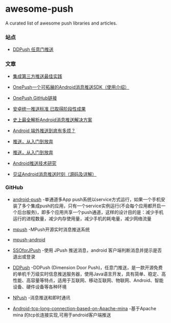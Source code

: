 # awesome-push
A curated list of awesome push libraries and articles.

### 站点
- [DDPush 任意门推送](http://www.ddpush.net/)

### 文章
- [集成第三方推送最佳实践](http://www.jianshu.com/p/d650d02a1c7a)

- [OnePush一个可拓展的Android消息推送SDK（使用介绍）](http://www.jianshu.com/p/91adbbde31e0)

- [OnePush GitHub链接](https://github.com/pengyuantao/OnePush)

- [安卓统一推送标准 已取得阶段性成果](https://mp.weixin.qq.com/s/qMfUm2fsOS6EHHaa1nbdpw)

- [史上最全解析Android消息推送解决方案](https://juejin.im/post/5919804844d904006c6fbf60)

- [Android 端外推送到底有多烦？](https://juejin.im/post/57a19c012e958a0066715d0c)

- [推送，从入门到放弃](https://mp.weixin.qq.com/s?__biz=MzAxNzMxNzk5OQ==&mid=2649484726&idx=1&sn=7bcd8c2c9265be6a49b9e9f7fe4a95ad&chksm=83f824b6b48fada09d01bbd7ff09adb2ede6fbc4857d8be7114dab7f9c3f45137b7c6e008c2b&scene=1&srcid=0919nhO8TS5c36snSnr32XuZ#rd)

- [推送，从入门到放弃](http://blog.csdn.net/eclipsexys/article/details/52575602)

- [Android推送技术研究](http://www.jianshu.com/p/584707554ed7)

- [见证Android消息推送时刻（源码及详解）](http://blog.csdn.net/u011510784/article/details/46043171)

### GitHub
- [android-push](https://github.com/zz7zz7zz/android-push) -单通道多App push系统以service方式运行，如果一个手机安装了多个集成push的应用，只有一个service实例运行(不会每个应用都开启一个后台服务)，即多个应用共享一个push通道，这样的设计目的是：减少手机运行的进程数量，减少内存使用量，减少手机的耗电量，减少网络流量

- [mpush](https://github.com/mpusher/mpush) -MPush开源实时消息推送系统

- [mpush-android](https://github.com/mpusher/mpush-android)

- [SSOforJPush](https://github.com/wangliqiang/SSOforJPush) -使用 JPush 推送消息，android 客户端判断消息并提示是否退出或登录

- [DDPush](https://github.com/tianshaojie/DDPush) -DDPush (Dimension Door Push)，任意门推送，是一款开源免费的单机千万级实时信息推送服务器，使用Java语言开发，具有简单、稳定、高性能、高容量等特点，适用于互联网、移动互联网、物联网、Android、智能设备、硬件设备等各种环境

- [NPush](https://github.com/zhaoyangzhou/NPush) -消息推送和即时通讯

- [Android-tcp-long-connection-based-on-Apache-mina](https://github.com/sddyljsx/Android-tcp-long-connection-based-on-Apache-mina) -基于Apache mina 的tcp长连接实现,可用于android客户端推送
